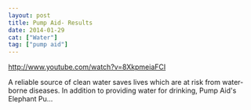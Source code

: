 ```yaml
---
layout: post
title: Pump Aid- Results
date: 2014-01-29
cat: ["Water"]
tag: ["pump aid"]
---
```


http://www.youtube.com/watch?v=8XkpmeiaFCI  

A reliable source of clean water saves lives which are at risk from water-borne diseases. In addition to providing water for drinking, Pump Aid's Elephant Pu...